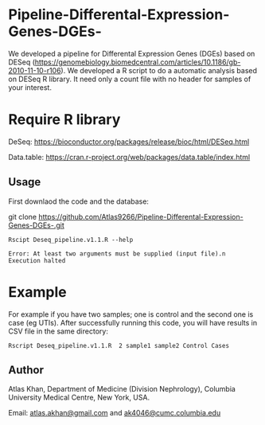 # Pipeline-Differental-Expression-Genes-DGEs-

We developed a pipeline for Differental Expression Genes (DGEs) based on DESeq (https://genomebiology.biomedcentral.com/articles/10.1186/gb-2010-11-10-r106). We developed a R script to do a automatic analysis based on DESeq R library. It need only a count file with no header for samples of your interest.

# Require R library

DeSeq:  https://bioconductor.org/packages/release/bioc/html/DESeq.html

Data.table: https://cran.r-project.org/web/packages/data.table/index.html


## Usage

First downlaod the code and the database:

git clone https://github.com/Atlas9266/Pipeline-Differental-Expression-Genes-DGEs-.git

    Rscipt Deseq_pipeline.v1.1.R --help

    Error: At least two arguments must be supplied (input file).n
    Execution halted

# Example 

For example if you have two samples; one is control and the second one is case (eg UTIs). After successfully running this code, you will have results in CSV file in the same directory:

    Rscript Deseq_pipeline.v1.1.R  2 sample1 sample2 Control Cases




## Author
Atlas Khan, Department of Medicine (Division Nephrology), Columbia University Medical Centre, New York, USA.

Email: atlas.akhan@gmail.com and ak4046@cumc.columbia.edu
